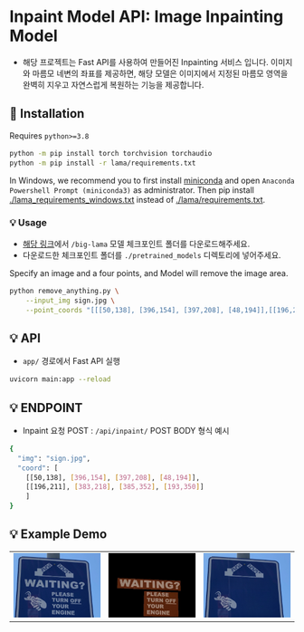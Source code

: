# Inpaint Model API: Image Inpainting Model
- 해당 프로젝트는 Fast API를 사용하여 만들어진 Inpainting 서비스 입니다. 이미지와 마름모 네변의 좌표를 제공하면, 해당 모델은 이미지에서 지정된 마름모 영역을 완벽히 지우고 자연스럽게 복원하는 기능을 제공합니다. 

## 📜 Installation
Requires `python>=3.8`
```bash
python -m pip install torch torchvision torchaudio
python -m pip install -r lama/requirements.txt 
```
In Windows, we recommend you to first install [miniconda](https://docs.conda.io/en/latest/miniconda.html) and 
open `Anaconda Powershell Prompt (miniconda3)` as administrator.
Then pip install [./lama_requirements_windows.txt](lama_requirements_windows.txt) instead of 
[./lama/requirements.txt](lama%2Frequirements.txt).

### 💡 Usage
- [해당 링크](https://drive.google.com/drive/folders/1wpY-upCo4GIW4wVPnlMh_ym779lLIG2A?usp=sharing)에서 `/big-lama` 모델 체크포인트 폴더를 다운로드해주세요.
- 다운로드한 체크포인트 폴더를 `./pretrained_models` 디렉토리에 넣어주세요.

Specify an image and a four points, and Model will remove the image area.
```bash
python remove_anything.py \
    --input_img sign.jpg \
    --point_coords "[[[50,138], [396,154], [397,208], [48,194]],[[196,211], [383,218], [385,352], [193,350]]]"
```

## 💡 API 
- `app/` 경로에서 Fast API 실행
```bash
uvicorn main:app --reload
```

## 💡 ENDPOINT
- Inpaint 요청 POST : `/api/inpaint/`
POST BODY 형식 예시
```bash
{
  "img": "sign.jpg",
  "coord": [
    [[50,138], [396,154], [397,208], [48,194]],
    [[196,211], [383,218], [385,352], [193,350]]
    ]
}
```

## 💡 Example Demo
<table>
  <tr>
    <td><img src="./inpainting_model/example/sign.jpg" width="100%"></td>
    <td><img src="./inpainting_model/example/sign_masked.jpg" width="100%"></td>
    <td><img src="./inpainting_model/example/sign_result.png" width="100%"></td>
  </tr>
</table>


